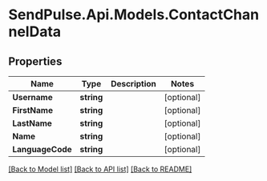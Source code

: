# SendPulse.Api.Models.ContactChannelData
## Properties

Name | Type | Description | Notes
------------ | ------------- | ------------- | -------------
**Username** | **string** |  | [optional] 
**FirstName** | **string** |  | [optional] 
**LastName** | **string** |  | [optional] 
**Name** | **string** |  | [optional] 
**LanguageCode** | **string** |  | [optional] 

[[Back to Model list]](../README.md#documentation-for-models) [[Back to API list]](../README.md#documentation-for-api-endpoints) [[Back to README]](../README.md)

